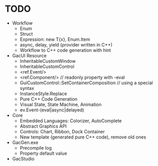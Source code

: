 # TODO

* Workflow
    * Enum
    * Struct
    * Expression: new T{x}, Enum.Item
    * async, delay, yield (provider written in C++)
    * Workflow to C++ code generation with hint
* GacUI Resource
    * InheritableCustomWindow
    * InheritableCustomControl
    * <ref.Event/>
    * <ref.Component/> // readonly property with -eval
    * GuiCustomControl::SetContainerComposition // using a special syntax
    * InstanceStyle:Replace
    * Pure C++ Code Generation
    * Visual State, State Machine, Animation
    * ev.Event-(eval|async|delayed)
* Core
    * Embedded Languages: Colorizer, AutoComplete
    * Abstract Graphics API
    * Controls: Chart, Ribbon, Dock Container
    * New template (generated pure C++ code), remove old ones
* GacGen.exe
    * Precompile log
    * Property default value
* GacStudio
